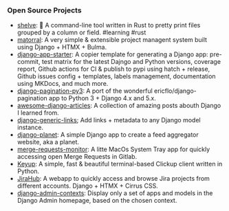 ### Open Source Projects

* [shelve](https://github.com/matagus/shelve): 🦀 A command-line tool written in Rust to pretty print files grouped by a column or field. #learning #rust
* [matorral](https://github.com/matorral-project/matorral?utm_source=github&utm_medium=personal-readme): A very simple & extensible project managent system built using Django + HTMX + Bulma.
* [django-app-starter](https://github.com/matagus/django-app-starter?utm_source=github&utm_medium=personal-readme): A copier template for generating a Django app: pre-commit, test matrix for the latest Dajngo and Python versions, coverage report, Github actions for CI & publish to pypi using hatch + release, Github issues config + templates, labels management, documentation using  MKDocs, and much more.
* [django-pagination-py3](https://github.com/matagus/django-pagination-py3?utm_source=github&utm_medium=personal-readme): A port of the wonderful ericflo/django-pagination app to Python 3 + Django 4.x and 5.x.
* [awesome-django-articles](https://github.com/matagus/awesome-django-articles?utm_source=github&utm_medium=personal-readme): A collection of amazing posts abouth Django I learned from.
* [django-generic-links](https://github.com/matagus/django-generic-links?utm_source=github&utm_medium=personal-readme); Add links + metadata to any Django model instance.
* [django-planet](https://github.com/matagus/django-planet?utm_source=github&utm_medium=personal-readme): A simple Django app to create a feed aggregator website, aka a planet.
* [merge-requests-monitor](https://github.com/matagus/merge-requests-monitor?utm_source=github&utm_medium=personal-readme): A litte MacOs System Tray app for quickly accessing open Merge Requests in Gitlab.
* [Keyup](https://github.com/matagus/keyup?utm_source=github&utm_medium=personal-readme): A simple, fast & beautiful terminal-based Clickup client written in Python. 
* [JiraHub](https://github.com/matagus/jirahub?utm_source=github&utm_medium=personal-readme): A webapp to quickly access and browse Jira projects from different accounts. Django + HTMX + Cirrus CSS.
* [django-admin-contexts](https://github.com/matagus/django-admin-contexts?utm_medium=personal-readme): Display only a set of apps and models in the Django Admin homepage, based on the chosen context.
